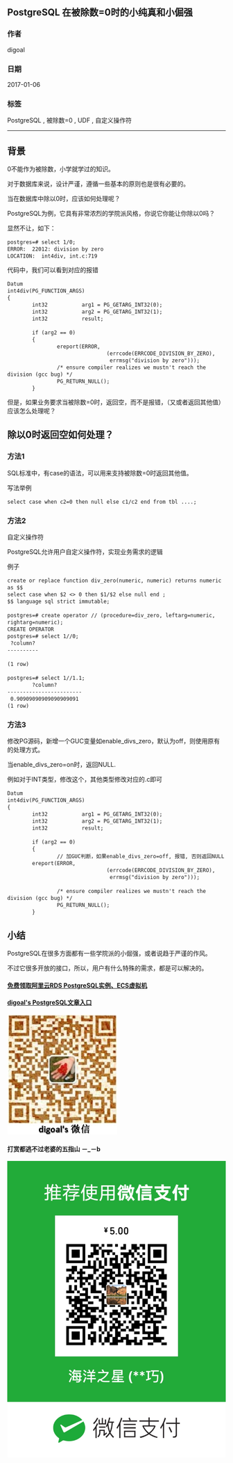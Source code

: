 ## PostgreSQL 在被除数=0时的小纯真和小倔强  
                                                                                
### 作者                                                                               
digoal                                                                                
                                                                                
### 日期                                                                               
2017-01-06                                                                                    
                                                                                
### 标签                                                                              
PostgreSQL , 被除数=0 , UDF , 自定义操作符           
                                                                                
----                                                                              
                                           
## 背景   
0不能作为被除数，小学就学过的知识。     
    
对于数据库来说，设计严谨，遵循一些基本的原则也是很有必要的。     
     
当在数据库中除以0时，应该如何处理呢？  
  
PostgreSQL为例，它具有非常浓烈的学院派风格，你说它你能让你除以0吗？     
    
显然不让，如下：  
  
```
postgres=# select 1/0;  
ERROR:  22012: division by zero  
LOCATION:  int4div, int.c:719  
```  
   
代码中，我们可以看到对应的报错  
  
```  
Datum  
int4div(PG_FUNCTION_ARGS)  
{  
        int32           arg1 = PG_GETARG_INT32(0);  
        int32           arg2 = PG_GETARG_INT32(1);  
        int32           result;  
  
        if (arg2 == 0)  
        {  
                ereport(ERROR,  
                                (errcode(ERRCODE_DIVISION_BY_ZERO),  
                                 errmsg("division by zero")));  
                /* ensure compiler realizes we mustn't reach the division (gcc bug) */  
                PG_RETURN_NULL();  
        }  
```  
  
但是，如果业务要求当被除数=0时，返回空，而不是报错，（又或者返回其他值）应该怎么处理呢？  
  
## 除以0时返回空如何处理？  
### 方法1  
SQL标准中，有case的语法，可以用来支持被除数=0时返回其他值。  
  
写法举例  
  
```  
select case when c2=0 then null else c1/c2 end from tbl ....;  
```  
  
### 方法2  
自定义操作符  
  
PostgreSQL允许用户自定义操作符，实现业务需求的逻辑  
  
例子  
  
```  
create or replace function div_zero(numeric, numeric) returns numeric as $$                 
select case when $2 <> 0 then $1/$2 else null end ;                
$$ language sql strict immutable;  
  
postgres=# create operator // (procedure=div_zero, leftarg=numeric, rightarg=numeric);  
CREATE OPERATOR  
postgres=# select 1//0;  
 ?column?   
----------  
           
(1 row)  
  
postgres=# select 1//1.1;  
        ?column?          
------------------------  
 0.90909090909090909091  
(1 row)  
```  
  
### 方法3  
修改PG源码，新增一个GUC变量如enable_divs_zero，默认为off，则使用原有的处理方式。  
  
当enable_divs_zero=on时，返回NULL.  
  
例如对于INT类型，修改这个，其他类型修改对应的.c即可  
  
```  
Datum  
int4div(PG_FUNCTION_ARGS)  
{  
        int32           arg1 = PG_GETARG_INT32(0);  
        int32           arg2 = PG_GETARG_INT32(1);  
        int32           result;  
  
        if (arg2 == 0)  
        {  
                // 加GUC判断，如果enable_divs_zero=off, 报错, 否则返回NULL  
		ereport(ERROR,  
                                (errcode(ERRCODE_DIVISION_BY_ZERO),  
                                 errmsg("division by zero")));  
                  
                /* ensure compiler realizes we mustn't reach the division (gcc bug) */  
                PG_RETURN_NULL();  
        }  
```  
  
## 小结  
PostgreSQL在很多方面都有一些学院派的小倔强，或者说趋于严谨的作风。  
  
不过它很多开放的接口，所以，用户有什么特殊的需求，都是可以解决的。  
  
  
         
                                       
                               
  
  
  
  
  
  
  
  
  
  
  
  
  
#### [免费领取阿里云RDS PostgreSQL实例、ECS虚拟机](https://free.aliyun.com/ "57258f76c37864c6e6d23383d05714ea")
  
  
#### [digoal's PostgreSQL文章入口](https://github.com/digoal/blog/blob/master/README.md "22709685feb7cab07d30f30387f0a9ae")
  
  
![digoal's weixin](../pic/digoal_weixin.jpg "f7ad92eeba24523fd47a6e1a0e691b59")
  
  
  
  
  
  
#### 打赏都逃不过老婆的五指山 －_－b  
![wife's weixin ds](../pic/wife_weixin_ds.jpg "acd5cce1a143ef1d6931b1956457bc9f")
  
